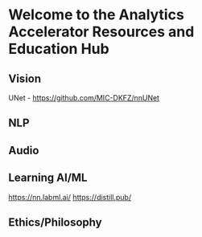 # Welcome to the Analytics Accelerator Resources and Education Hub

## Vision
UNet - https://github.com/MIC-DKFZ/nnUNet

## NLP


## Audio



## Learning AI/ML 
https://nn.labml.ai/
https://distill.pub/

## Ethics/Philosophy

